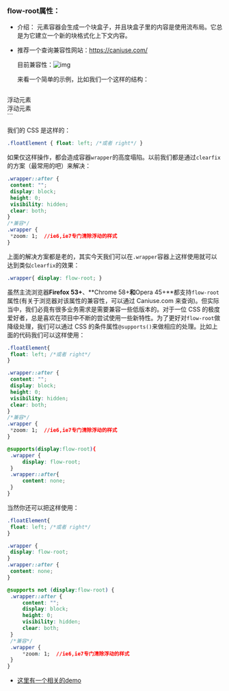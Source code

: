 ### flow-root属性：

-  介绍： 元素容器会生成一个块盒子，并且块盒子里的内容是使用流布局。它总是为它建立一个新的块格式化上下文内容。 

 - 推荐一个查询兼容性网站：https://caniuse.com/

    目前兼容性：![img](http://127.0.0.1:5500/img/flow.png)

   来看一个简单的示例，比如我们一个这样的结构：

   ```css
<div class="wrapper">
	<div class="floatElement">浮动元素</div>
	<div class="floatElement">浮动元素</div>
</div> 
   ```

   我们的 CSS 是这样的：

   ```css
.floatElement { float: left; /*或者 right*/ } 
   ```

   如果仅这样操作，都会造成容器`wrapper`的高度塌陷。以前我们都是通过`clearfix`的方案（最常用的吧）来解决：

   ```css
.wrapper::after {
	content: "";
	display: block;
	height: 0;
	visibility: hidden;
	clear: both;
}
/*兼容*/
.wrapper {
    *zoom: 1;  //ie6,ie7专门清除浮动的样式
}
   ```

   上面的解决方案都是老的，其实今天我们可以在`.wrapper`容器上这样使用就可以达到类似`clearfix`的效果：

   ```css
.wrapper{ display: flow-root; } 
   ```

虽然主流浏览器**Firefox 53+**、**Chrome 58+**和**Opera 45+**都支持`flow-root`属性(有关于浏览器对该属性的兼容性，可以通过 Caniuse.com 来查询)。但实际当中，我们必竟有很多业务需求是需要兼容一些低版本的。对于一位 CSS 的极度爱好者，总是喜欢在项目中不断的尝试使用一些新特性。为了更好对`flow-root`做降级处理，我们可以通过 CSS 的条件属性`@supports()`来做相应的处理。比如上面的代码我们可以这样使用：

   ```css
.floatElement{
    float: left; /*或者 right*/ 
} 

.wrapper::after {
	content: "";
	display: block;
	height: 0;
	visibility: hidden;
	clear: both;
}
/*兼容*/
.wrapper {
    *zoom: 1;  //ie6,ie7专门清除浮动的样式
} 

@supports(display:flow-root){
    .wrapper {
        display: flow-root;     
    }     
    .wrapper::after{
        content: none;
    }  
} 
   ```

   当然你还可以把这样使用：

   ```css
.floatElement{
    float: left; /*或者 right*/ 
} 

.wrapper {
	display: flow-root;     
}     
.wrapper::after {
	content: none;
}  

@supports not (display:flow-root) {
    .wrapper::after {
        content: "";
        display: block;
        height: 0;
        visibility: hidden;
        clear: both;
    }
    /*兼容*/
    .wrapper {
        *zoom: 1;  //ie6,ie7专门清除浮动的样式
    }
} 
   ```

   - [这里有一个相关的demo](http://127.0.0.1:5500/demo/flow.html)


